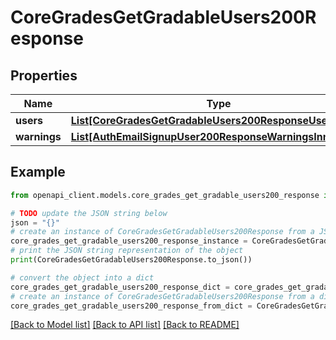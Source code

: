 # CoreGradesGetGradableUsers200Response


## Properties

Name | Type | Description | Notes
------------ | ------------- | ------------- | -------------
**users** | [**List[CoreGradesGetGradableUsers200ResponseUsersInner]**](CoreGradesGetGradableUsers200ResponseUsersInner.md) |  | 
**warnings** | [**List[AuthEmailSignupUser200ResponseWarningsInner]**](AuthEmailSignupUser200ResponseWarningsInner.md) |  | [optional] 

## Example

```python
from openapi_client.models.core_grades_get_gradable_users200_response import CoreGradesGetGradableUsers200Response

# TODO update the JSON string below
json = "{}"
# create an instance of CoreGradesGetGradableUsers200Response from a JSON string
core_grades_get_gradable_users200_response_instance = CoreGradesGetGradableUsers200Response.from_json(json)
# print the JSON string representation of the object
print(CoreGradesGetGradableUsers200Response.to_json())

# convert the object into a dict
core_grades_get_gradable_users200_response_dict = core_grades_get_gradable_users200_response_instance.to_dict()
# create an instance of CoreGradesGetGradableUsers200Response from a dict
core_grades_get_gradable_users200_response_from_dict = CoreGradesGetGradableUsers200Response.from_dict(core_grades_get_gradable_users200_response_dict)
```
[[Back to Model list]](../README.md#documentation-for-models) [[Back to API list]](../README.md#documentation-for-api-endpoints) [[Back to README]](../README.md)


